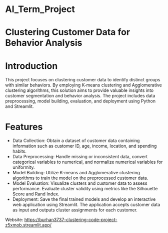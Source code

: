 # AI_Term_Project

# Clustering Customer Data for Behavior Analysis

# Introduction
This project focuses on clustering customer data to identify distinct groups with similar behaviors. By employing K-means clustering and Agglomerative clustering algorithms, this solution aims to provide valuable insights into customer segmentation and behavior analysis. The project includes data preprocessing, model building, evaluation, and deployment using Python and Streamlit.

# Features
- Data Collection: Obtain a dataset of customer data containing information such as customer ID, age, income, location, and spending habits.
- Data Preprocessing: Handle missing or inconsistent data, convert categorical variables to numerical, and normalize numerical variables for uniformity.
- Model Building: Utilize K-means and Agglomerative clustering algorithms to train the model on the preprocessed customer data.
- Model Evaluation: Visualize clusters and customer data to assess performance. Evaluate cluster validity using metrics like the Silhouette Score and Rand Index.
- Deployment: Save the final trained models and develop an interactive web application using Streamlit. The application accepts customer data as input and outputs cluster assignments for each customer.

Website: https://burhan3737-clustering-code-project-z5xmob.streamlit.app/
